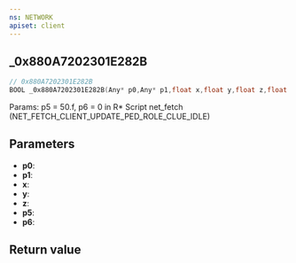 ```yaml
---
ns: NETWORK
apiset: client
---
```

## _0x880A7202301E282B

```c
// 0x880A7202301E282B
BOOL _0x880A7202301E282B(Any* p0,Any* p1,float x,float y,float z,float p5,Any p6);
```

Params: p5 = 50.f, p6 = 0 in R* Script net_fetch (NET_FETCH_CLIENT_UPDATE_PED_ROLE_CLUE_IDLE)

## Parameters
* **p0**:
* **p1**:
* **x**:
* **y**:
* **z**:
* **p5**:
* **p6**:

## Return value